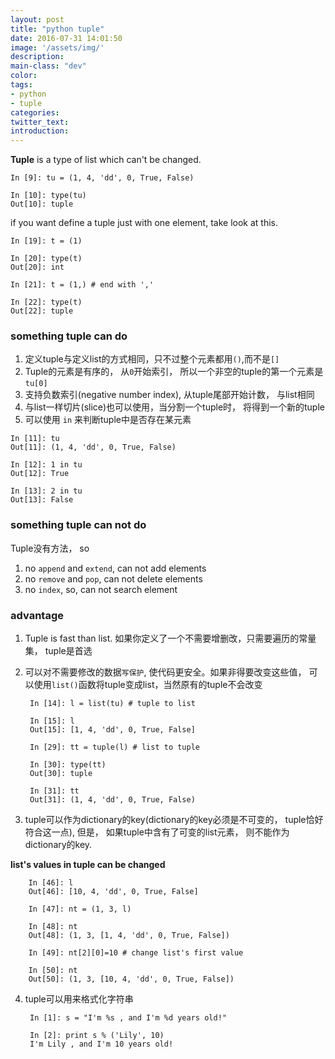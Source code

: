 ```yaml
---
layout: post
title: "python tuple"
date: 2016-07-31 14:01:50
image: '/assets/img/'
description:
main-class: "dev"
color:
tags:
- python
- tuple
categories:
twitter_text:
introduction:
---
```


**Tuple** is a type of list which can't be changed.

```
In [9]: tu = (1, 4, 'dd', 0, True, False)

In [10]: type(tu)
Out[10]: tuple
```

if you want define a tuple just with one element, take look at this.

```
In [19]: t = (1)

In [20]: type(t)
Out[20]: int

In [21]: t = (1,) # end with ','

In [22]: type(t)
Out[22]: tuple
```

### something tuple can do

1. 定义tuple与定义list的方式相同，只不过整个元素都用`()`,而不是`[]`
2. Tuple的元素是有序的， 从`0`开始索引， 所以一个非空的tuple的第一个元素是`tu[0]`
3. 支持负数索引(negative number index), 从tuple尾部开始计数， 与list相同
4. 与list一样切片(slice)也可以使用，当分割一个tuple时， 将得到一个新的tuple
5. 可以使用 `in` 来判断tuple中是否存在某元素

```
In [11]: tu
Out[11]: (1, 4, 'dd', 0, True, False)

In [12]: 1 in tu
Out[12]: True

In [13]: 2 in tu
Out[13]: False
```

### something tuple can not do

Tuple没有方法， so

1. no `append` and `extend`, can not add elements
2. no `remove` and `pop`, can not delete elements
3. no `index`, so, can not search element

### advantage

1. Tuple is fast than list. 如果你定义了一个不需要增删改，只需要遍历的常量集， tuple是首选
2. 可以对不需要修改的数据`写保护`, 使代码更安全。如果非得要改变这些值， 可以使用`list()`函数将tuple变成list，当然原有的tuple不会改变   


        In [14]: l = list(tu) # tuple to list

        In [15]: l
        Out[15]: [1, 4, 'dd', 0, True, False]

        In [29]: tt = tuple(l) # list to tuple

        In [30]: type(tt)
        Out[30]: tuple

        In [31]: tt
        Out[31]: (1, 4, 'dd', 0, True, False)
        

3. tuple可以作为dictionary的key(dictionary的key必须是不可变的， tuple恰好符合这一点), 但是， 如果tuple中含有了可变的list元素， 则不能作为dictionary的key.

__list's values in tuple can be changed__

        In [46]: l
        Out[46]: [10, 4, 'dd', 0, True, False]

        In [47]: nt = (1, 3, l)

        In [48]: nt
        Out[48]: (1, 3, [1, 4, 'dd', 0, True, False])

        In [49]: nt[2][0]=10 # change list's first value

        In [50]: nt
        Out[50]: (1, 3, [10, 4, 'dd', 0, True, False])    

4. tuple可以用来格式化字符串


        In [1]: s = "I'm %s , and I'm %d years old!"

        In [2]: print s % ('Lily', 10)
        I'm Lily , and I'm 10 years old!
